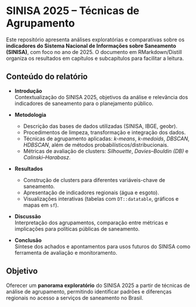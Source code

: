 # SINISA 2025 – Técnicas de Agrupamento

Este repositório apresenta análises exploratórias e comparativas sobre os **indicadores do Sistema Nacional de Informações sobre Saneamento (SINISA)**, com foco no ano de 2025. O documento em RMarkdown/Distill organiza os resultados em capítulos e subcapítulos para facilitar a leitura.

## Conteúdo do relatório

- **Introdução**  
  Contextualização do SINISA 2025, objetivos da análise e relevância dos indicadores de saneamento para o planejamento público.

- **Metodologia**  
  - Descrição das bases de dados utilizadas (SINISA, IBGE, geobr).  
  - Procedimentos de limpeza, transformação e integração dos dados.  
  - Técnicas de agrupamento aplicadas: *k-means*, *k-medoids*, *DBSCAN*, *HDBSCAN*, além de métodos probabilísticos/distribucionais.  
  - Métricas de avaliação de clusters: *Silhouette*, *Davies–Bouldin (DB)* e *Calinski–Harabasz*.

- **Resultados**  
  - Construção de clusters para diferentes variáveis-chave de saneamento.  
  - Apresentação de indicadores regionais (água e esgoto).  
  - Visualizações interativas (tabelas com `DT::datatable`, gráficos e mapas em `sf`).  

- **Discussão**  
  Interpretação dos agrupamentos, comparação entre métricas e implicações para políticas públicas de saneamento.

- **Conclusão**  
  Síntese dos achados e apontamentos para usos futuros do SINISA como ferramenta de avaliação e monitoramento.

## Objetivo

Oferecer um **panorama exploratório** do SINISA 2025 a partir de técnicas de análise de agrupamento, permitindo identificar padrões e diferenças regionais no acesso a serviços de saneamento no Brasil.
